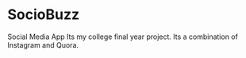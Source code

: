 # SocioBuzz
Social Media App 
Its my college final year project.
Its a combination of Instagram and Quora.
